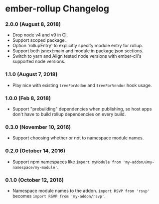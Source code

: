 # ember-rollup Changelog

### 2.0.0 (August 8, 2018)

  - Drop node v4 and v9 in CI.
  - Support scoped package.
  - Option 'rollupEntry' to explicitly specify module entry for rollup.
  - Support both jsnext:main and module in package.json sections.
  - Switch to yarn and Align tested node versions with ember-cli's supported node versions.

### 1.1.0 (August 7, 2018)

  - Play nice with existing `treeForAddon` and `treeForVendor` hook usage.

### 1.0.0 (Feb 8, 2018)

- Support "prebuilding" dependencies when publishing, so host apps don't have to build rollup dependencies on every build.

### 0.3.0 (November 10, 2016)

  - Support choosing whether or not to namespace module names.

### 0.2.0 (October 14, 2016)

  - Support npm namespaces like `import myModule from 'my-addon/@my-namespace/my-module'`.


### 0.1.0 (October 12, 2016)

  - Namespace module names to the addon. `import RSVP from 'rsvp'` becomes `import RSVP from 'my-addon/rsvp'`.
